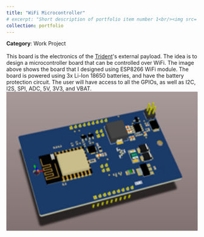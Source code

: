 ```yaml
---
title: "WiFi Microcontroller"
# excerpt: "Short description of portfolio item number 1<br/><img src='/images/500x300.png'>"
collection: portfolio
---
```


**Category**: Work Project<br/><br/>
This board is the electronics of the [Trident](https://www.sofarocean.com/products/trident)'s external payload. The idea is to design a  microcontroller board that can be controlled over WiFi. The image above shows the board that I designed using ESP8266 WiFi module. The board is powered using 3x Li-Ion 18650 batteries, and have the battery protection circuit. The user will have access to all the GPIOs, as well as I2C, I2S, SPI, ADC, 5V, 3V3, and VBAT.<br/>
<img src='/images/wifi_micro.png'>